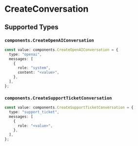 # CreateConversation


## Supported Types

### `components.CreateOpenAIConversation`

```typescript
const value: components.CreateOpenAIConversation = {
  type: "openai",
  messages: [
    {
      role: "system",
      content: "<value>",
    },
  ],
};
```

### `components.CreateSupportTicketConversation`

```typescript
const value: components.CreateSupportTicketConversation = {
  type: "support_ticket",
  messages: [
    {
      role: "<value>",
    },
  ],
};
```

